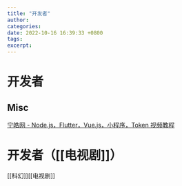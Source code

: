 ```yaml
---
title: "开发者"
author: 
categories: 
date: 2022-10-16 16:39:33 +0800
tags: 
excerpt: 
---
```






# 开发者







## Misc

[宁皓网 - Node.js，Flutter，Vue.js，小程序，Token 视频教程](https://ninghao.net/)




# 开发者（[[电视剧]]）


[[科幻]][[电视剧]]






